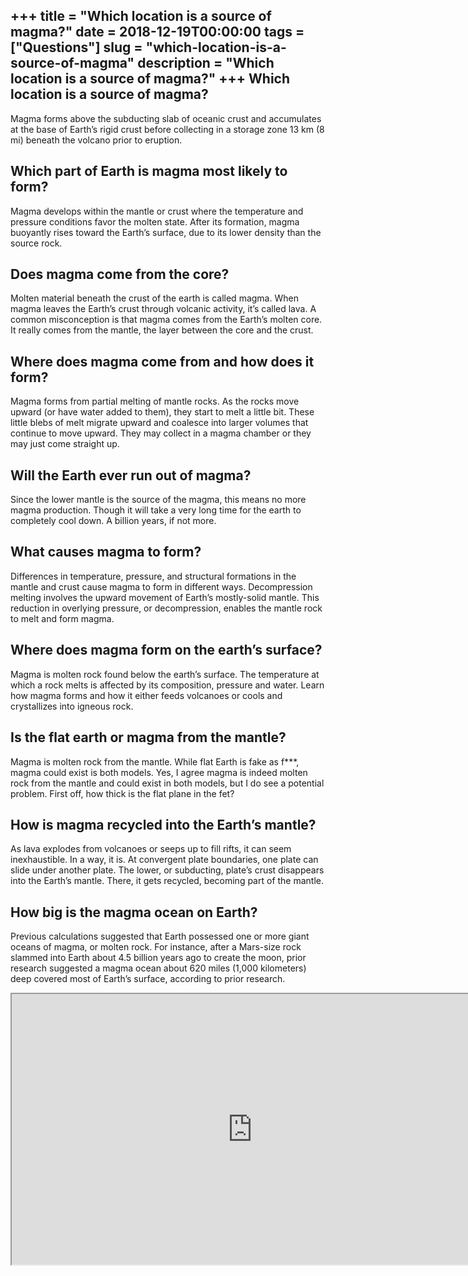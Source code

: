 +++
title = "Which location is a source of magma?"
date = 2018-12-19T00:00:00
tags = ["Questions"]
slug = "which-location-is-a-source-of-magma"
description = "Which location is a source of magma?"
+++
Which location is a source of magma?
------------------------------------

Magma forms above the subducting slab of oceanic crust and accumulates at the base of Earth’s rigid crust before collecting in a storage zone 13 km (8 mi) beneath the volcano prior to eruption.

Which part of Earth is magma most likely to form?
-------------------------------------------------

Magma develops within the mantle or crust where the temperature and pressure conditions favor the molten state. After its formation, magma buoyantly rises toward the Earth’s surface, due to its lower density than the source rock.

Does magma come from the core?
------------------------------

Molten material beneath the crust of the earth is called magma. When magma leaves the Earth’s crust through volcanic activity, it’s called lava. A common misconception is that magma comes from the Earth’s molten core. It really comes from the mantle, the layer between the core and the crust.

Where does magma come from and how does it form?
------------------------------------------------

Magma forms from partial melting of mantle rocks. As the rocks move upward (or have water added to them), they start to melt a little bit. These little blebs of melt migrate upward and coalesce into larger volumes that continue to move upward. They may collect in a magma chamber or they may just come straight up.

Will the Earth ever run out of magma?
-------------------------------------

Since the lower mantle is the source of the magma, this means no more magma production. Though it will take a very long time for the earth to completely cool down. A billion years, if not more.

What causes magma to form?
--------------------------

Differences in temperature, pressure, and structural formations in the mantle and crust cause magma to form in different ways. Decompression melting involves the upward movement of Earth’s mostly-solid mantle. This reduction in overlying pressure, or decompression, enables the mantle rock to melt and form magma.

Where does magma form on the earth’s surface?
---------------------------------------------

Magma is molten rock found below the earth’s surface. The temperature at which a rock melts is affected by its composition, pressure and water. Learn how magma forms and how it either feeds volcanoes or cools and crystallizes into igneous rock.

Is the flat earth or magma from the mantle?
-------------------------------------------

Magma is molten rock from the mantle. While flat Earth is fake as f\*\*\*, magma could exist is both models. Yes, I agree magma is indeed molten rock from the mantle and could exist in both models, but I do see a potential problem. First off, how thick is the flat plane in the fet?

How is magma recycled into the Earth’s mantle?
----------------------------------------------

As lava explodes from volcanoes or seeps up to fill rifts, it can seem inexhaustible. In a way, it is. At convergent plate boundaries, one plate can slide under another plate. The lower, or subducting, plate’s crust disappears into the Earth’s mantle. There, it gets recycled, becoming part of the mantle.

How big is the magma ocean on Earth?
------------------------------------

Previous calculations suggested that Earth possessed one or more giant oceans of magma, or molten rock. For instance, after a Mars-size rock slammed into Earth about 4.5 billion years ago to create the moon, prior research suggested a magma ocean about 620 miles (1,000 kilometers) deep covered most of Earth’s surface, according to prior research.

<iframe allow="accelerometer; autoplay; clipboard-write; encrypted-media; gyroscope; picture-in-picture" allowfullscreen="" class="__youtube_prefs__  epyt-is-override  no-lazyload" data-no-lazy="1" data-origheight="433" data-origwidth="770" data-skipgform_ajax_framebjll="" height="433" id="_ytid_33946" loading="lazy" src="https://www.youtube.com/embed/0MSoJATlTrQ?enablejsapi=1&autoplay=0&cc_load_policy=0&cc_lang_pref=&iv_load_policy=1&loop=0&modestbranding=0&rel=1&fs=1&playsinline=0&autohide=2&theme=dark&color=red&controls=1&" title="YouTube player" width="770"></iframe>